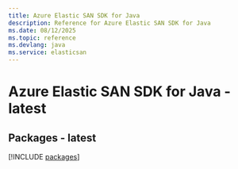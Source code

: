 ```yaml
---
title: Azure Elastic SAN SDK for Java
description: Reference for Azure Elastic SAN SDK for Java
ms.date: 08/12/2025
ms.topic: reference
ms.devlang: java
ms.service: elasticsan
---
```

# Azure Elastic SAN SDK for Java - latest
## Packages - latest
[!INCLUDE [packages](elastic-san-index.md)]